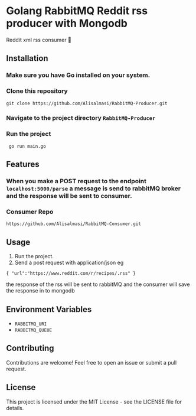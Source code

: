 # Golang RabbitMQ Reddit rss producer with Mongodb

Reddit xml rss consumer 🚀

## Installation

### Make sure you have Go installed on your system.
### Clone this repository
```
git clone https://github.com/Alisalmasi/RabbitMQ-Producer.git
```
### Navigate to the project directory `RabbitMQ-Producer`
### Run the project
```
 go run main.go
```

## Features

### When you make a POST request to the  endpoint ```localhost:5000/parse``` a message is send to rabbitMQ  broker and the response will be sent to consumer.
### Consumer Repo
```
https://github.com/Alisalmasi/RabbitMQ-Consumer.git
```

## Usage

1. Run the project.
2. Send a post request with application/json eg
```
{ "url":"https://www.reddit.com/r/recipes/.rss" }
```
the response of the rss will be sent to rabbitMQ and the consumer will save the response in to mongodb

## Environment Variables

- `RABBITMQ_URI`
- `RABBITMQ_QUEUE`
  
## Contributing

Contributions are welcome! Feel free to open an issue or submit a pull request.

## License

This project is licensed under the MIT License - see the LICENSE file for details.
